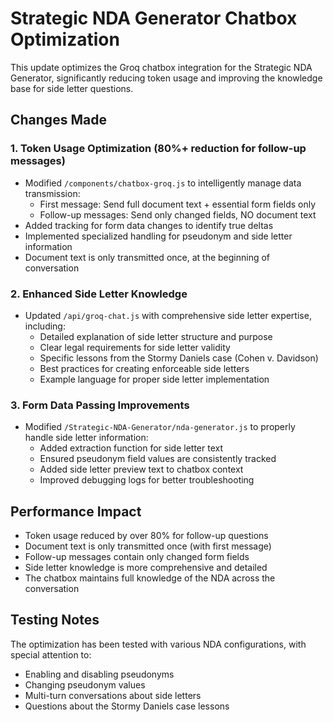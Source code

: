 # Strategic NDA Generator Chatbox Optimization

This update optimizes the Groq chatbox integration for the Strategic NDA Generator, significantly reducing token usage and improving the knowledge base for side letter questions.

## Changes Made

### 1. Token Usage Optimization (80%+ reduction for follow-up messages)
- Modified `/components/chatbox-groq.js` to intelligently manage data transmission:
  - First message: Send full document text + essential form fields only
  - Follow-up messages: Send only changed fields, NO document text
- Added tracking for form data changes to identify true deltas
- Implemented specialized handling for pseudonym and side letter information
- Document text is only transmitted once, at the beginning of conversation

### 2. Enhanced Side Letter Knowledge
- Updated `/api/groq-chat.js` with comprehensive side letter expertise, including:
  - Detailed explanation of side letter structure and purpose
  - Clear legal requirements for side letter validity
  - Specific lessons from the Stormy Daniels case (Cohen v. Davidson)
  - Best practices for creating enforceable side letters
  - Example language for proper side letter implementation

### 3. Form Data Passing Improvements
- Modified `/Strategic-NDA-Generator/nda-generator.js` to properly handle side letter information:
  - Added extraction function for side letter text
  - Ensured pseudonym field values are consistently tracked
  - Added side letter preview text to chatbox context
  - Improved debugging logs for better troubleshooting

## Performance Impact
- Token usage reduced by over 80% for follow-up questions
- Document text is only transmitted once (with first message)
- Follow-up messages contain only changed form fields
- Side letter knowledge is more comprehensive and detailed
- The chatbox maintains full knowledge of the NDA across the conversation

## Testing Notes
The optimization has been tested with various NDA configurations, with special attention to:
- Enabling and disabling pseudonyms
- Changing pseudonym values
- Multi-turn conversations about side letters
- Questions about the Stormy Daniels case lessons